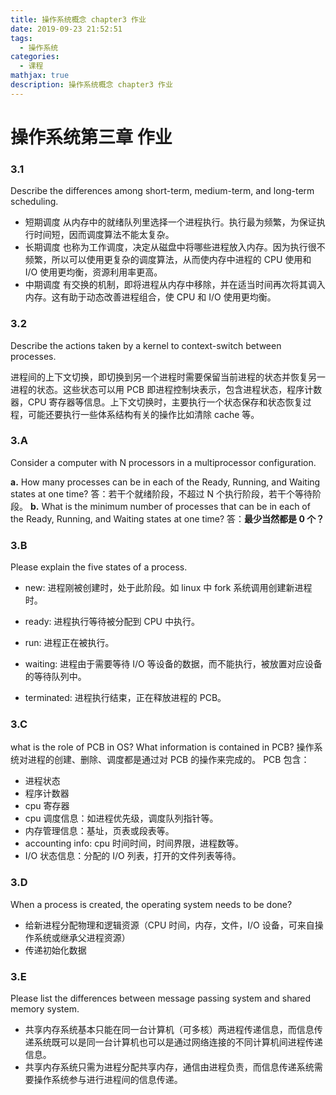 ```yaml
---
title: 操作系统概念 chapter3 作业
date: 2019-09-23 21:52:51
tags:
  - 操作系统
categories:
  - 课程
mathjax: true
description: 操作系统概念 chapter3 作业
---
```

# 操作系统第三章 作业

### 3.1

Describe the differences among short-term, medium-term, and long-term scheduling.

* 短期调度
从内存中的就绪队列里选择一个进程执行。执行最为频繁，为保证执行时间短，因而调度算法不能太复杂。
* 长期调度
也称为工作调度，决定从磁盘中将哪些进程放入内存。因为执行很不频繁，所以可以使用更复杂的调度算法，从而使内存中进程的 CPU 使用和 I/O 使用更均衡，资源利用率更高。
* 中期调度
有交换的机制，即将进程从内存中移除，并在适当时间再次将其调入内存。这有助于动态改善进程组合，使 CPU 和 I/O 使用更均衡。

### 3.2

Describe the actions taken by a kernel to context-switch between processes.

进程间的上下文切换，即切换到另一个进程时需要保留当前进程的状态并恢复另一进程的状态。这些状态可以用 PCB 即进程控制块表示，包含进程状态，程序计数器，CPU 寄存器等信息。上下文切换时，主要执行一个状态保存和状态恢复过程，可能还要执行一些体系结构有关的操作比如清除 cache 等。

### 3.A

Consider a computer with N processors in a multiprocessor configuration.

**a.** How many processes can be in each of the Ready, Running, and Waiting states at one time?
答：若干个就绪阶段，不超过 N 个执行阶段，若干个等待阶段。
**b.** What is the minimum number of processes that can be in each of the Ready, Running, and Waiting states at one time?
答：**最少当然都是 0 个？**

### 3.B

Please explain the five states of a process.

* new: 进程刚被创建时，处于此阶段。如 linux 中 fork 系统调用创建新进程时。

* ready: 进程执行等待被分配到 CPU 中执行。

* run: 进程正在被执行。

* waiting: 进程由于需要等待 I/O 等设备的数据，而不能执行，被放置对应设备的等待队列中。

* terminated: 进程执行结束，正在释放进程的 PCB。

### 3.C

what is the role of PCB in OS? What information is contained in PCB?
操作系统对进程的创建、删除、调度都是通过对 PCB 的操作来完成的。
PCB 包含：

* 进程状态
* 程序计数器
* cpu 寄存器
* cpu 调度信息：如进程优先级，调度队列指针等。
* 内存管理信息：基址，页表或段表等。
* accounting info: cpu 时间时间，时间界限，进程数等。
* I/O 状态信息：分配的 I/O 列表，打开的文件列表等待。

### 3.D

When a process is created, the operating system needs to be done?

* 给新进程分配物理和逻辑资源（CPU 时间，内存，文件，I/O 设备，可来自操作系统或继承父进程资源）
* 传递初始化数据

### 3.E

Please list the differences between message passing system and shared memory system.

* 共享内存系统基本只能在同一台计算机（可多核）两进程传递信息，而信息传递系统既可以是同一台计算机也可以是通过网络连接的不同计算机间进程传递信息。
* 共享内存系统只需为进程分配共享内存，通信由进程负责，而信息传递系统需要操作系统参与进行进程间的信息传递。
